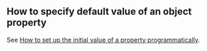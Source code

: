 How to specify default value of an object property
--------------------------------------------------

See [How to set up the initial value of a property programmatically](./how-to-07-010-How-to-set-up-the-initial-value-of-a-property-programmatically.html).


